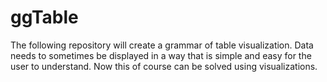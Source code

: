 ggTable
================

The following repository will create a grammar of table visualization. Data needs to sometimes be displayed in a way that is simple and easy for the user to understand. Now this of course can be solved using visualizations.
